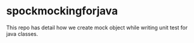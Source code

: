 # spockmockingforjava
This repo has detail how we create mock object while writing unit test for java classes. 
